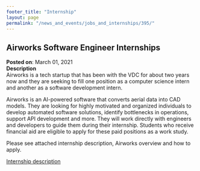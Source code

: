 ```yaml
---
footer_title: "Internship"
layout: page
permalink: "/news_and_events/jobs_and_internships/395/"
---
```

## Airworks Software Engineer Internships

**Posted on**: March 01, 2021\
**Description**\
Airworks is a tech startup that has been with the VDC for about two years now and they are seeking to fill one position as a computer science intern and another as a software development intern.

Airworks is an AI-powered software that converts aerial data into CAD models. They are looking for highly motivated and organized individuals to develop automated software solutions, identify bottlenecks in operations, support API development and more. They will work directly with engineers and developers to guide them during their internship. Students who receive financial aid are eligible to apply for these paid positions as a work study.

Please see attached internship description, Airworks overview and how to apply.

[Internship description](pdf)

